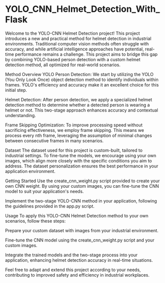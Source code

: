 # YOLO_CNN_Helmet_Detection_With_Flask
Welcome to the YOLO-CNN Helmet Detection project! This project introduces a new and practical method for helmet detection in industrial environments. Traditional computer vision methods often struggle with accuracy, and while artificial intelligence approaches have potential, real-time performance remains a challenge. This project aims to bridge this gap by combining YOLO-based person detection with a custom helmet detection method, all optimized for real-world scenarios.

Method Overview
YOLO Person Detection: We start by utilizing the YOLO (You Only Look Once) object detection method to identify individuals within frames. YOLO's efficiency and accuracy make it an excellent choice for this initial step.

Helmet Detection: After person detection, we apply a specialized helmet detection method to determine whether a detected person is wearing a helmet or not. This two-stage approach enhances accuracy and contextual understanding.

Frame Skipping Optimization: To improve processing speed without sacrificing effectiveness, we employ frame skipping. This means we process every nth frame, leveraging the assumption of minimal changes between consecutive frames in many scenarios.

Dataset
The dataset used for this project is custom-built, tailored to industrial settings. To fine-tune the models, we encourage using your own images, which align more closely with the specific conditions you aim to address. The dataset personalization ensures the best performance in your application environment.

Getting Started
Use the create_cnn_weight.py script provided to create your own CNN weight. By using your custom images, you can fine-tune the CNN model to suit your application's needs.

Implement the two-stage YOLO-CNN method in your application, following the guidelines provided in the app.py script.

Usage
To apply this YOLO-CNN Helmet Detection method to your own scenarios, follow these steps:

Prepare your custom dataset with images from your industrial environment.

Fine-tune the CNN model using the create_cnn_weight.py script and your custom images.

Integrate the trained models and the two-stage process into your application, enhancing helmet detection accuracy in real-time situations.

Feel free to adapt and extend this project according to your needs, contributing to improved safety and efficiency in industrial workplaces.

